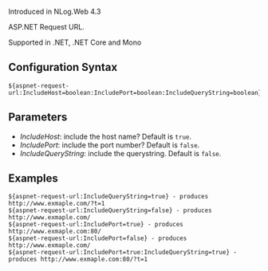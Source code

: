Introduced in NLog.Web 4.3

ASP.NET Request URL.

Supported in .NET, .NET Core and Mono

## Configuration Syntax
```
${aspnet-request-url:IncludeHost=boolean:IncludePort=boolean:IncludeQueryString=boolean}
```

## Parameters
- *IncludeHost*: include the host name? Default is `true`.
- *IncludePort*: include the port number? Default is `false`.
- *IncludeQueryString*: include the querystring. Default is `false`.

## Examples

```
${aspnet-request-url:IncludeQueryString=true} - produces http://www.exmaple.com/?t=1
${aspnet-request-url:IncludeQueryString=false} - produces http://www.exmaple.com/
${aspnet-request-url:IncludePort=true} - produces http://www.exmaple.com:80/
${aspnet-request-url:IncludePort=false} - produces http://www.exmaple.com/
${aspnet-request-url:IncludePort=true:IncludeQueryString=true} - produces http://www.exmaple.com:80/?t=1    
```
